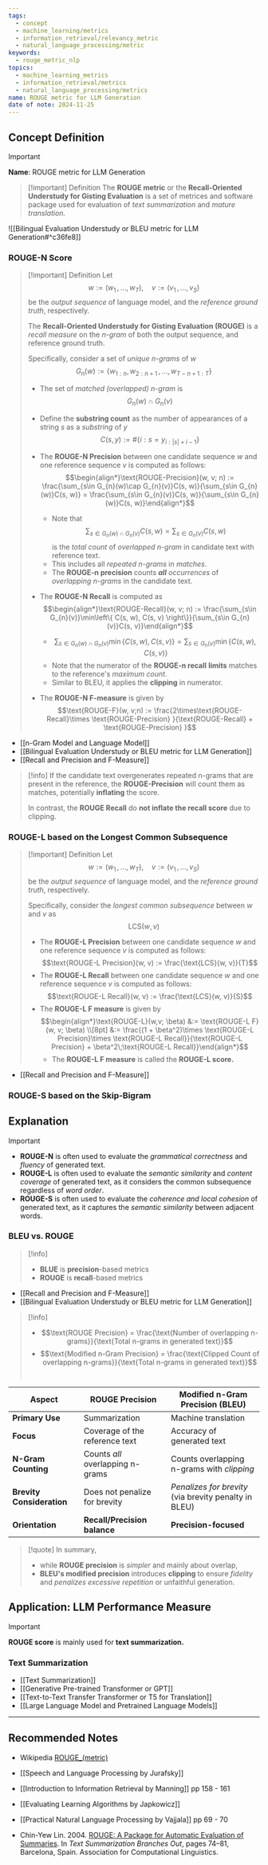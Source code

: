 ```yaml
---
tags:
  - concept
  - machine_learning/metrics
  - information_retrieval/relevancy_metric
  - natural_language_processing/metric
keywords:
  - rouge_metric_nlp
topics:
  - machine_learning_metrics
  - information_retrieval/metrics
  - natural_language_processing/metrics
name: ROUGE metric for LLM Generation
date of note: 2024-11-25
---
```

## Concept Definition

>[!important]
>**Name**: ROUGE metric for LLM Generation

>[!important] Definition
>The **ROUGE metric** or the **Recall-Oriented Understudy for Gisting Evaluation** is a set of metrices and software package used for evaluation of *text summarization* and *mature translation.*

![[Bilingual Evaluation Understudy or BLEU metric for LLM Generation#^c36fe8]]

### ROUGE-N Score

>[!important] Definition
>Let $$w:=(w_{1}\,{,}\ldots{,}\,w_{T}), \quad v:=(v_{1}\,{,}\ldots{,}\,v_{S})$$ be the *output sequence* of language model, and the *reference ground truth*, respectively.
>
>The **Recall-Oriented Understudy for Gisting Evaluation (ROUGE)** is a *recall measure* on the *n-gram* of both the output sequence, and reference ground truth.
>
>Specifically, consider a set of *unique n-grams* of $w$ $$G_{n}(w) := \left\{ w_{1:n},\, w_{2:n+1}\,{,}\ldots{,}\, w_{T-n+1:T} \right\} $$
>- The set of *matched (overlapped) n-gram* is $$G_{n}(w) \cap G_{n}(v)$$
>- Define the **substring count** as the number of appearances of a string $s$ as a *substring* of $y$ $$C(s, y) := \#\left\{ i: s = y_{i:|s|+i-1} \right\} $$
>
>- The **ROUGE-N Precision** between one candidate sequence $w$ and one reference sequence $v$ is computed as follows: $$\begin{align*}\text{ROUGE-Precision}(w, v; n) := \frac{\sum_{s\in G_{n}(w)\cap G_{n}(v)}C(s, w)}{\sum_{s\in G_{n}(w)}C(s, w)} = \frac{\sum_{s\in G_{n}(v)}C(s, w)}{\sum_{s\in G_{n}(w)}C(s, w)}\end{align*}$$
>	- Note that $$\sum_{s\in G_{n}(w)\cap G_{n}(v)}C(s, w) = \sum_{s\in G_{n}(v)}C(s, w)$$ is the *total count* of *overlapped n-gram* in candidate text with reference text.
>	- This includes all *repeated n-grams* in *matches*.
>	- The **ROUGE-n precision** counts *__all__ occurrences* of *overlapping n-grams* in the candidate text.
> 
>- The **ROUGE-N Recall** is computed as $$\begin{align*}\text{ROUGE-Recall}(w, v; n) := \frac{\sum_{s\in G_{n}(v)}\min\left\{ C(s, w), C(s, v) \right\}}{\sum_{s\in G_{n}(v)}C(s, v)}\end{align*}$$  
>	- $$\sum_{s\in G_{n}(w)\cap G_{n}(v)}\min\{C(s, w), C(s,v)\} = \sum_{s\in G_{n}(v)}\min\{C(s, w), C(s,v)\}$$
>	- Note that the numerator of the  **ROUGE-n recall** **limits** matches to the reference's *maximum count*.
>	- Similar to BLEU, it applies the **clipping** in numerator.
>- The **ROUGE-N F-measure** is given by $$\text{ROUGE-F}(w, v;n) := \frac{2\times\text{ROUGE-Recall}\times \text{ROUGE-Precision} }{\text{ROUGE-Recall}  + \text{ROUGE-Precision} }$$

- [[n-Gram Model and Language Model]]
- [[Bilingual Evaluation Understudy or BLEU metric for LLM Generation]]
- [[Recall and Precision and F-Measure]]

>[!info]
>If the candidate text overgenerates repeated n-grams that are present in the reference, the **ROUGE-Precision** will count them as matches, potentially **inflating** the score. 
>
>In contrast, the **ROUGE Recall** do **not inflate the recall score** due to clipping.

### ROUGE-L based on the Longest Common Subsequence

>[!important] Definition
>Let $$w:=(w_{1}\,{,}\ldots{,}\,w_{T}), \quad v:=(v_{1}\,{,}\ldots{,}\,v_{S})$$ be the *output sequence* of language model, and the *reference ground truth*, respectively.
>
>Specifically, consider the *longest common subsequence* between $w$ and $v$ as $$\text{LCS}(w, v)$$
>
>- The **ROUGE-L Precision** between one candidate sequence $w$ and one reference sequence $v$ is computed as follows: $$\text{ROUGE-L Precision}(w, v) := \frac{\text{LCS}(w, v)}{T}$$
>- The **ROUGE-L Recall** between one candidate sequence $w$ and one reference sequence $v$ is computed as follows: $$\text{ROUGE-L Recall}(w, v) := \frac{\text{LCS}(w, v)}{S}$$
>- The **ROUGE-L F measure** is given by $$\begin{align*}\text{ROUGE-L}(w,v; \beta) &:= \text{ROUGE-L F}(w, v; \beta) \\[8pt] &:= \frac{(1 + \beta^2)\times \text{ROUGE-L Precision}\times \text{ROUGE-L Recall}}{\text{ROUGE-L Precision} + \beta^2\;\text{ROUGE-L Recall}}\end{align*}$$
>	- The **ROUGE-L F measure** is called the **ROUGE-L score.**

- [[Recall and Precision and F-Measure]]

### ROUGE-S based on the Skip-Bigram



## Explanation

>[!important]
>- **ROUGE-N** is often used to evaluate the *grammatical correctness* and *fluency* of generated text.
>- **ROUGE-L** is often used to evaluate the *semantic similarity* and *content coverage* of generated text, as it considers the common subsequence regardless of *word order*.
>- **ROUGE-S** is often used to evaluate the *coherence and local cohesion* of generated text, as it captures the *semantic similarity* between adjacent words.


### BLEU vs. ROUGE

>[!info]
>- **BLUE** is **precision**-based metrics
>- **ROUGE** is **recall**-based metrics

- [[Recall and Precision and F-Measure]]
- [[Bilingual Evaluation Understudy or BLEU metric for LLM Generation]]

>[!info]
>- $$\text{ROUGE Precision} = \frac{\text{Number of overlapping n-grams}}{\text{Total n-grams in generated text}}$$
>- $$\text{Modified n-Gram Precision} = \frac{\text{Clipped Count of overlapping n-grams}}{\text{Total n-grams in generated text}}$$​

| Aspect                    | ROUGE Precision                  | Modified n-Gram Precision (BLEU)                      |
| ------------------------- | -------------------------------- | ----------------------------------------------------- |
| **Primary Use**           | Summarization                    | Machine translation                                   |
| **Focus**                 | Coverage of the reference text   | Accuracy of generated text                            |
| **N-Gram Counting**       | Counts *all* overlapping n-grams | Counts overlapping n-grams with *clipping*            |
| **Brevity Consideration** | Does not penalize for brevity    | *Penalizes for brevity* (via brevity penalty in BLEU) |
| **Orientation**           | **Recall/Precision balance**     | **Precision-focused**                                 |

>[!quote]
>In summary,
>- while **ROUGE precision** is *simpler* and mainly about overlap, 
>- **BLEU's modified precision** introduces **clipping** to ensure *fidelity* and *penalizes excessive repetition* or unfaithful generation.


## Application: LLM Performance Measure

>[!important]
>**ROUGE score** is mainly used for **text summarization.**


### Text Summarization

- [[Text Summarization]]
- [[Generative Pre-trained Transformer or GPT]]
- [[Text-to-Text Transfer Transformer or T5 for Translation]]
- [[Large Language Model and Pretrained Language Models]]


-----------
##  Recommended Notes



- Wikipedia [ROUGE_(metric)](https://en.wikipedia.org/wiki/ROUGE_(metric))

- [[Speech and Language Processing by Jurafsky]]
- [[Introduction to Information Retrieval by Manning]] pp 158 - 161
- [[Evaluating Learning Algorithms by Japkowicz]]

- [[Practical Natural Language Processing by Vajjala]] pp 69 - 70
- Chin-Yew Lin. 2004. [ROUGE: A Package for Automatic Evaluation of Summaries](https://aclanthology.org/W04-1013). In _Text Summarization Branches Out_, pages 74–81, Barcelona, Spain. Association for Computational Linguistics.